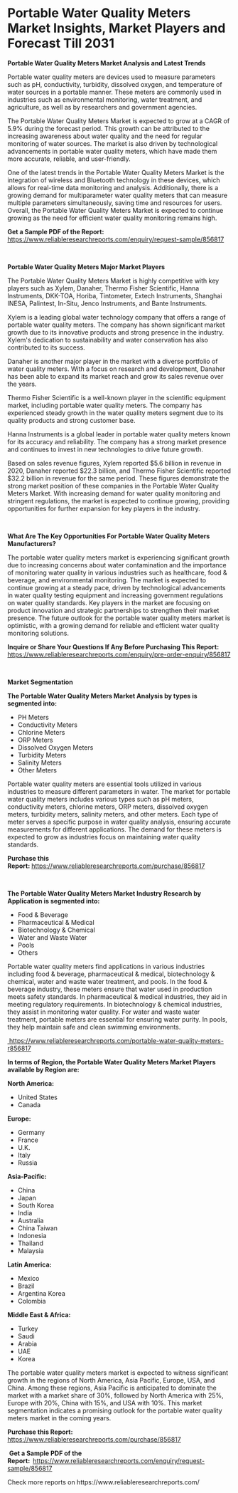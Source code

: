 <p><h1>Portable Water Quality Meters Market Insights, Market Players and Forecast Till 2031</h1></p><p><strong>Portable Water Quality Meters Market Analysis and Latest Trends</strong></p>
<p><p>Portable water quality meters are devices used to measure parameters such as pH, conductivity, turbidity, dissolved oxygen, and temperature of water sources in a portable manner. These meters are commonly used in industries such as environmental monitoring, water treatment, and agriculture, as well as by researchers and government agencies.</p><p>The Portable Water Quality Meters Market is expected to grow at a CAGR of 5.9% during the forecast period. This growth can be attributed to the increasing awareness about water quality and the need for regular monitoring of water sources. The market is also driven by technological advancements in portable water quality meters, which have made them more accurate, reliable, and user-friendly.</p><p>One of the latest trends in the Portable Water Quality Meters Market is the integration of wireless and Bluetooth technology in these devices, which allows for real-time data monitoring and analysis. Additionally, there is a growing demand for multiparameter water quality meters that can measure multiple parameters simultaneously, saving time and resources for users. Overall, the Portable Water Quality Meters Market is expected to continue growing as the need for efficient water quality monitoring remains high.</p></p>
<p><strong>Get a Sample PDF of the Report:&nbsp;</strong> <a href="https://www.reliableresearchreports.com/enquiry/request-sample/856817">https://www.reliableresearchreports.com/enquiry/request-sample/856817</a></p>
<p>&nbsp;</p>
<p><strong>Portable Water Quality Meters Major Market Players</strong></p>
<p><p>The Portable Water Quality Meters Market is highly competitive with key players such as Xylem, Danaher, Thermo Fisher Scientific, Hanna Instruments, DKK-TOA, Horiba, Tintometer, Extech Instruments, Shanghai INESA, Palintest, In-Situ, Jenco Instruments, and Bante Instruments.</p><p>Xylem is a leading global water technology company that offers a range of portable water quality meters. The company has shown significant market growth due to its innovative products and strong presence in the industry. Xylem's dedication to sustainability and water conservation has also contributed to its success.</p><p>Danaher is another major player in the market with a diverse portfolio of water quality meters. With a focus on research and development, Danaher has been able to expand its market reach and grow its sales revenue over the years.</p><p>Thermo Fisher Scientific is a well-known player in the scientific equipment market, including portable water quality meters. The company has experienced steady growth in the water quality meters segment due to its quality products and strong customer base.</p><p>Hanna Instruments is a global leader in portable water quality meters known for its accuracy and reliability. The company has a strong market presence and continues to invest in new technologies to drive future growth.</p><p>Based on sales revenue figures, Xylem reported $5.6 billion in revenue in 2020, Danaher reported $22.3 billion, and Thermo Fisher Scientific reported $32.2 billion in revenue for the same period. These figures demonstrate the strong market position of these companies in the Portable Water Quality Meters Market. With increasing demand for water quality monitoring and stringent regulations, the market is expected to continue growing, providing opportunities for further expansion for key players in the industry.</p></p>
<p>&nbsp;</p>
<p><strong>What Are The Key Opportunities For Portable Water Quality Meters Manufacturers?</strong></p>
<p><p>The portable water quality meters market is experiencing significant growth due to increasing concerns about water contamination and the importance of monitoring water quality in various industries such as healthcare, food & beverage, and environmental monitoring. The market is expected to continue growing at a steady pace, driven by technological advancements in water quality testing equipment and increasing government regulations on water quality standards. Key players in the market are focusing on product innovation and strategic partnerships to strengthen their market presence. The future outlook for the portable water quality meters market is optimistic, with a growing demand for reliable and efficient water quality monitoring solutions.</p></p>
<p><strong>Inquire or Share Your Questions If Any Before Purchasing This Report:</strong> <a href="https://www.reliableresearchreports.com/enquiry/pre-order-enquiry/856817">https://www.reliableresearchreports.com/enquiry/pre-order-enquiry/856817</a></p>
<p>&nbsp;</p>
<p><strong>Market Segmentation</strong></p>
<p><strong>The Portable Water Quality Meters Market Analysis by types is segmented into:</strong></p>
<p><ul><li>PH Meters</li><li>Conductivity Meters</li><li>Chlorine Meters</li><li>ORP Meters</li><li>Dissolved Oxygen Meters</li><li>Turbidity Meters</li><li>Salinity Meters</li><li>Other Meters</li></ul></p>
<p><p>Portable water quality meters are essential tools utilized in various industries to measure different parameters in water. The market for portable water quality meters includes various types such as pH meters, conductivity meters, chlorine meters, ORP meters, dissolved oxygen meters, turbidity meters, salinity meters, and other meters. Each type of meter serves a specific purpose in water quality analysis, ensuring accurate measurements for different applications. The demand for these meters is expected to grow as industries focus on maintaining water quality standards.</p></p>
<p><strong>Purchase this Report:&nbsp;</strong><a href="https://www.reliableresearchreports.com/purchase/856817">https://www.reliableresearchreports.com/purchase/856817</a></p>
<p>&nbsp;</p>
<p><strong>The Portable Water Quality Meters Market Industry Research by Application is segmented into:</strong></p>
<p><ul><li>Food & Beverage</li><li>Pharmaceutical & Medical</li><li>Biotechnology & Chemical</li><li>Water and Waste Water</li><li>Pools</li><li>Others</li></ul></p>
<p><p>Portable water quality meters find applications in various industries including food & beverage, pharmaceutical & medical, biotechnology & chemical, water and waste water treatment, and pools. In the food & beverage industry, these meters ensure that water used in production meets safety standards. In pharmaceutical & medical industries, they aid in meeting regulatory requirements. In biotechnology & chemical industries, they assist in monitoring water quality. For water and waste water treatment, portable meters are essential for ensuring water purity. In pools, they help maintain safe and clean swimming environments.</p></p>
<p><a href="https://www.reliableresearchreports.com/portable-water-quality-meters-r856817">&nbsp;https://www.reliableresearchreports.com/portable-water-quality-meters-r856817</a></p>
<p><strong>In terms of Region, the Portable Water Quality Meters Market Players available by Region are:</strong></p>
<p>
    <p> <strong> North America: </strong>
        <ul>
            <li>United States</li>
            <li>Canada</li>
        </ul>
        </p> 
    <p> <strong> Europe: </strong>
        <ul>
            <li>Germany</li>
            <li>France</li>
            <li>U.K.</li>
            <li>Italy</li>
            <li>Russia</li>
        </ul>
        </p> 
    <p> <strong> Asia-Pacific: </strong>
        <ul>
            <li>China</li>
            <li>Japan</li>
            <li>South Korea</li>
            <li>India</li>
            <li>Australia</li>
            <li>China Taiwan</li>
            <li>Indonesia</li>
            <li>Thailand</li>
            <li>Malaysia</li>
        </ul>
        </p> 
    <p> <strong> Latin America: </strong>
        <ul>
            <li>Mexico</li>
            <li>Brazil</li>
            <li>Argentina Korea</li>
            <li>Colombia</li>
        </ul>
        </p> 
    <p> <strong> Middle East & Africa: </strong>
        <ul>
            <li>Turkey</li>
            <li>Saudi</li>
            <li>Arabia</li>
            <li>UAE</li>
            <li>Korea</li>
        </ul>
    </p>
    </p>
<p><p>The portable water quality meters market is expected to witness significant growth in the regions of North America, Asia Pacific, Europe, USA, and China. Among these regions, Asia Pacific is anticipated to dominate the market with a market share of 30%, followed by North America with 25%, Europe with 20%, China with 15%, and USA with 10%. This market segmentation indicates a promising outlook for the portable water quality meters market in the coming years.</p></p>
<p><strong>Purchase this Report: </strong><a href="https://www.reliableresearchreports.com/purchase/856817">https://www.reliableresearchreports.com/purchase/856817</a></p>
<p>&nbsp;<strong>Get a Sample PDF of the Report:&nbsp;&nbsp;</strong><a href="https://www.reliableresearchreports.com/enquiry/request-sample/856817">https://www.reliableresearchreports.com/enquiry/request-sample/856817</a></p>
<p><strong></strong></p>
<p>Check more reports on https://www.reliableresearchreports.com/</p>